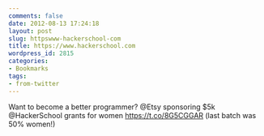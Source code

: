 ```yaml
---
comments: false
date: 2012-08-13 17:24:18
layout: post
slug: httpswww-hackerschool-com
title: https://www.hackerschool.com
wordpress_id: 2815
categories:
- Bookmarks
tags:
- from-twitter
---
```


Want to become a better programmer? @Etsy sponsoring $5k @HackerSchool
grants for women https://t.co/8G5CGGAR (last batch was 50%
women!)
